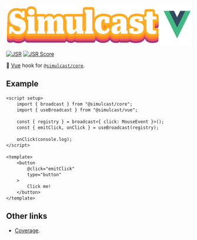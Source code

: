 <img alt="Simulcast Vue logo" src="https://raw.githubusercontent.com/covenengineering/libraries/main/@simulcast/vue/logo.svg" height="108" />

[![JSR](https://jsr.io/badges/@simulcast/vue)](https://simulcast.coven.to/vue)
[![JSR Score](https://jsr.io/badges/@simulcast/vue/score)](https://simulcast.coven.to/vue/score)

📡 [Vue](https://vuejs.org/) hook for
[`@simulcast/core`](https://simulcast.coven.to/core).

## Example

```vue
<script setup>
	import { broadcast } from "@simulcast/core";
	import { useBroadcast } from "@simulcast/vue";

	const { registry } = broadcast<{ click: MouseEvent }>();
	const { emitClick, onClick } = useBroadcast(registry);

	onClick(console.log);
</script>

<template>
	<button
		@click="emitClick"
		type="button"
	>
		Click me!
	</button>
</template>
```

## Other links

- [Coverage](https://app.codecov.io/github/covenengineering/libraries).
